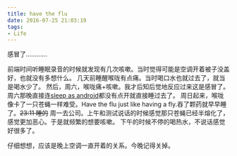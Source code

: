 ```yaml
---
title: have the flu
date: 2016-07-25 21:03:19
tags:
- Life
---
```

感冒了…………
<!-- more -->
前端时间听睡眠录音的时候就发现有几次咳嗽。当时觉得可能是空调开着被子没盖好，也就没有多想什么。
几天前睡醒喉咙有点痛。当时喝口水也就过去了，就当是喝水少了。
然后，周六，喉咙痛+咳嗽。我才后知后觉地反应过来这是感冒了。周六那晚直接连[sleep as android](https://play.google.com/store/apps/details?id=com.urbandroid.sleep&hl=zh)都没有点开就直接睡过去了。
周日起来，喉咙像卡了一只苍蝇一样难受。Have the flu just like having a fly.吞了颗药就早早睡了。~~23:11 睡的~~
周一去公司。上午和测试说话的时候感觉那只苍蝇已经半熔化了，感觉更加恶心。于是就频繁的想要咳嗽。
下午的时候不停的喝热水，不说话感觉好很多了。

仔细想想，应该是晚上空调一直开着的关系。今晚记得关掉。